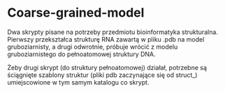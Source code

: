 # Coarse-grained-model
Dwa skrypty pisane na potrzeby przedmiotu bioinformatyka strukturalna. Pierwszy przekształca strukturę RNA zawartą w pliku .pdb na model gruboziarnisty, a drugi odwrotnie, próbuje wrócić z modelu gruboziarnistego do pełnoatomowej struktury DNA.

Żeby drugi skrypt (do struktury pełnoatomowej) działał, potrzebne są ściągnięte szablony struktur (pliki pdb zaczynające się od struct_) umiejscowione w tym samym katalogu co skrypt.
